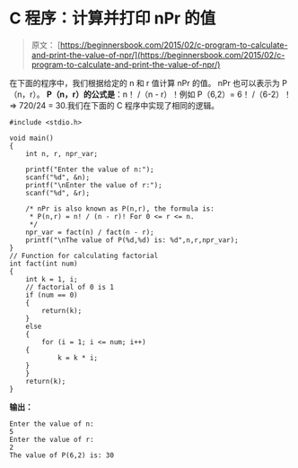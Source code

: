 # C 程序：计算并打印 nPr 的值

> 原文： [https://beginnersbook.com/2015/02/c-program-to-calculate-and-print-the-value-of-npr/](https://beginnersbook.com/2015/02/c-program-to-calculate-and-print-the-value-of-npr/)

在下面的程序中，我们根据给定的 n 和 r 值计算 nPr 的值。 nPr 也可以表示为 P（n，r）。 **P（n，r）的公式是**：n！ /（n - r）！例如 P（6,2）= 6！ /（6-2）！ =&GT; 720/24 = 30.我们在下面的 C 程序中实现了相同的逻辑。

```
#include <stdio.h>

void main()
{
    int n, r, npr_var;

    printf("Enter the value of n:");
    scanf("%d", &n);
    printf("\nEnter the value of r:");
    scanf("%d", &r);

    /* nPr is also known as P(n,r), the formula is:
     * P(n,r) = n! / (n - r)! For 0 <= r <= n.
     */
    npr_var = fact(n) / fact(n - r);
    printf("\nThe value of P(%d,%d) is: %d",n,r,npr_var);
}
// Function for calculating factorial
int fact(int num)
{
    int k = 1, i;
    // factorial of 0 is 1
    if (num == 0)
    {
        return(k);
    }
    else
    {
        for (i = 1; i <= num; i++)
    {
            k = k * i;
	}
    }
    return(k);
}

```

**输出：**

```
Enter the value of n:
5 
Enter the value of r:
2
The value of P(6,2) is: 30

```
